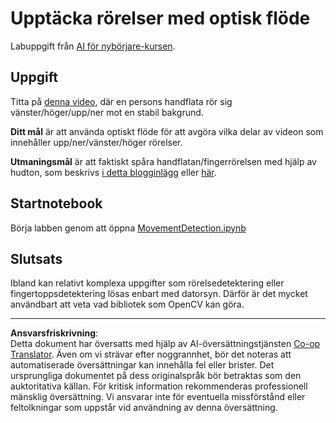 <!--
CO_OP_TRANSLATOR_METADATA:
{
  "original_hash": "3d53d6409f80970f7281a45dee35328a",
  "translation_date": "2025-08-28T15:20:05+00:00",
  "source_file": "lessons/4-ComputerVision/06-IntroCV/lab/README.md",
  "language_code": "sv"
}
-->
# Upptäcka rörelser med optisk flöde

Labuppgift från [AI för nybörjare-kursen](https://aka.ms/ai-beginners).

## Uppgift

Titta på [denna video](../../../../../../lessons/4-ComputerVision/06-IntroCV/lab/palm-movement.mp4), där en persons handflata rör sig vänster/höger/upp/ner mot en stabil bakgrund.

**Ditt mål** är att använda optiskt flöde för att avgöra vilka delar av videon som innehåller upp/ner/vänster/höger rörelser.

**Utmaningsmål** är att faktiskt spåra handflatan/fingerrörelsen med hjälp av hudton, som beskrivs [i detta blogginlägg](https://dev.to/amarlearning/finger-detection-and-tracking-using-opencv-and-python-586m) eller [här](http://www.benmeline.com/finger-tracking-with-opencv-and-python/).

## Startnotebook

Börja labben genom att öppna [MovementDetection.ipynb](MovementDetection.ipynb)

## Slutsats

Ibland kan relativt komplexa uppgifter som rörelsedetektering eller fingertoppsdetektering lösas enbart med datorsyn. Därför är det mycket användbart att veta vad bibliotek som OpenCV kan göra.

---

**Ansvarsfriskrivning**:  
Detta dokument har översatts med hjälp av AI-översättningstjänsten [Co-op Translator](https://github.com/Azure/co-op-translator). Även om vi strävar efter noggrannhet, bör det noteras att automatiserade översättningar kan innehålla fel eller brister. Det ursprungliga dokumentet på dess originalspråk bör betraktas som den auktoritativa källan. För kritisk information rekommenderas professionell mänsklig översättning. Vi ansvarar inte för eventuella missförstånd eller feltolkningar som uppstår vid användning av denna översättning.